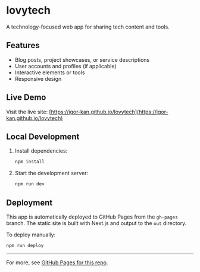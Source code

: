 # lovytech

A technology-focused web app for sharing tech content and tools.

## Features
- Blog posts, project showcases, or service descriptions
- User accounts and profiles (if applicable)
- Interactive elements or tools
- Responsive design

## Live Demo

Visit the live site: [https://igor-kan.github.io/lovytech](https://igor-kan.github.io/lovytech)

## Local Development

1. Install dependencies:
    ```bash
    npm install
    ```
2. Start the development server:
    ```bash
    npm run dev
    ```

## Deployment

This app is automatically deployed to GitHub Pages from the `gh-pages` branch. The static site is built with Next.js and output to the `out` directory.

To deploy manually:
```bash
npm run deploy
```

---

For more, see [GitHub Pages for this repo](https://igor-kan.github.io/lovytech). 